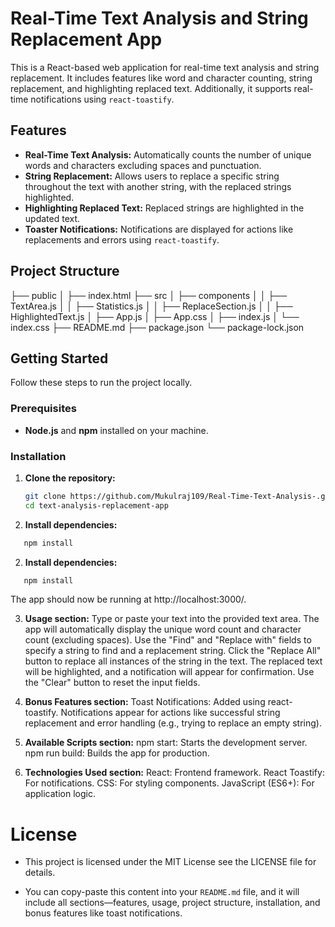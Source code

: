 # Real-Time Text Analysis and String Replacement App

This is a React-based web application for real-time text analysis and string replacement. It includes features like word and character counting, string replacement, and highlighting replaced text. Additionally, it supports real-time notifications using `react-toastify`.

## Features

- **Real-Time Text Analysis:** Automatically counts the number of unique words and characters excluding spaces and punctuation.
- **String Replacement:** Allows users to replace a specific string throughout the text with another string, with the replaced strings highlighted.
- **Highlighting Replaced Text:** Replaced strings are highlighted in the updated text.
- **Toaster Notifications:** Notifications are displayed for actions like replacements and errors using `react-toastify`.

## Project Structure

├── public │ ├── index.html ├── src │ ├── components │ │ ├── TextArea.js │ │ ├── Statistics.js │ │ ├── ReplaceSection.js │ │ ├── HighlightedText.js │ ├── App.js │ ├── App.css │ ├── index.js │ └── index.css ├── README.md ├── package.json └── package-lock.json


## Getting Started

Follow these steps to run the project locally.

### Prerequisites

- **Node.js** and **npm** installed on your machine.

### Installation

1. **Clone the repository:**
   ```bash
   git clone https://github.com/Mukulraj109/Real-Time-Text-Analysis-.git
   cd text-analysis-replacement-app

2. **Install dependencies:**
 ```bash
    npm install
 ```

2. **Install dependencies:**
 ```bash
    npm install
  ```
The app should now be running at http://localhost:3000/.

3. **Usage section:**
Type or paste your text into the provided text area.
The app will automatically display the unique word count and character count (excluding spaces).
Use the "Find" and "Replace with" fields to specify a string to find and a replacement string.
Click the "Replace All" button to replace all instances of the string in the text.
The replaced text will be highlighted, and a notification will appear for confirmation.
Use the "Clear" button to reset the input fields.

4. **Bonus Features section:**
Toast Notifications: Added using react-toastify. Notifications appear for actions like successful string replacement and error handling (e.g., trying to replace an empty string).


 5. **Available Scripts section:**
npm start: Starts the development server.
npm run build: Builds the app for production.

6. **Technologies Used section:** 
React: Frontend framework.
React Toastify: For notifications.
CSS: For styling components.
JavaScript (ES6+): For application logic.


# License
- This project is licensed under the MIT License see the LICENSE file for details.

- You can copy-paste this content into your `README.md` file, and it will include all sections—features, usage, project structure, installation, and bonus features like toast notifications.
